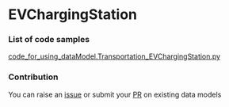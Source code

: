 # EVChargingStation

### List of code samples 

<!-- 50-List of code -->

<!-- [code entry](link) -->
[code_for_using_dataModel.Transportation_EVChargingStation.py](https://github.com/smart-data-models/dataModel.Transportation/blob/master/EVChargingStation/code/code_for_using_dataModel.Transportation_EVChargingStation.py)


<!-- /50-List of code -->

### Contribution
You can raise an [issue](https://github.com/smart-data-models/dataModel.Transportation/issues) or submit your [PR](https://github.com/smart-data-models/dataModel.Transportation/pulls) on existing data models
